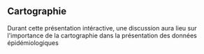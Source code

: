 ## Cartographie
Durant cette présentation intéractive, une discussion aura lieu sur l'importance de la cartographie dans la présentation des données épidémiologiques
